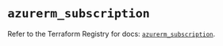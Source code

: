 # `azurerm_subscription`

Refer to the Terraform Registry for docs: [`azurerm_subscription`](https://registry.terraform.io/providers/hashicorp/azurerm/4.14.0/docs/resources/subscription).
